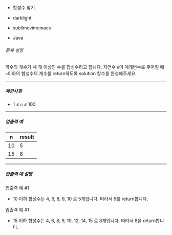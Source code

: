 - 합성수 찾기
- darklight

- sublimevimemacs

- Java 

###### 문제 설명

약수의 개수가 세 개 이상인 수를 합성수라고 합니다. 자연수 `n`이 매개변수로 주어질 때 `n`이하의 합성수의 개수를 return하도록 solution 함수를 완성해주세요.

------

##### 제한사항

- 1 ≤ `n` ≤ 100

------

##### 입출력 예

| n    | result |
| ---- | ------ |
| 10   | 5      |
| 15   | 8      |

------

##### 입출력 예 설명

입출력 예 #1

- 10 이하 합성수는 4, 6, 8, 9, 10 로 5개입니다. 따라서 5를 return합니다.

입출력 예 #1

- 15 이하 합성수는 4, 6, 8, 9, 10, 12, 14, 15 로 8개입니다. 따라서 8을 return합니다.
